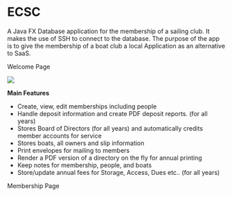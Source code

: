 # ECSC

A Java FX Database application for the membership of a sailing club.  It makes the use of SSH to connect to the database.  The purpose of the app is to give
the membership of a boat club a local Application as an alternative to SaaS.

Welcome Page
<p>
    <img src="https://raw.githubusercontent.com/PerryCameron/ECSC/master/src/main/resources/screenshots/Home_Screen_Shot_PM.png"  />
</p>


<b>Main Features</b>
* Create, view, edit memberships including people 
* Handle deposit information and create PDF deposit reports. (for all years)
* Stores Board of Directors (for all years) and automatically credits member accounts for service
* Stores boats, all owners and slip information
* Print envelopes for mailing to members
* Render a PDF version of a directory on the fly for annual printing
* Keep notes for membership, people, and boats
* Store/update annual fees for Storage, Access, Dues etc.. (for all years)

Membership Page
<p>
	<img src="https://raw.githubusercontent.com/PerryCameron/ECSC/master/src/main/resources/screenshots/Mock_Membership.png  />
</p>


